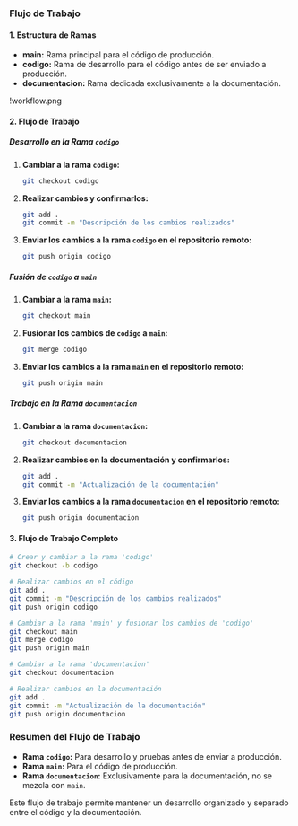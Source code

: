 ﻿### Flujo de Trabajo

#### 1. Estructura de Ramas
- **main:** Rama principal para el código de producción.
- **codigo:** Rama de desarrollo para el código antes de ser enviado a producción.
- **documentacion:** Rama dedicada exclusivamente a la documentación.

!workflow.png

#### 2. Flujo de Trabajo

##### Desarrollo en la Rama `codigo`
1. **Cambiar a la rama `codigo`:**
   ```bash
   git checkout codigo
   ```

2. **Realizar cambios y confirmarlos:**
   ```bash
   git add .
   git commit -m "Descripción de los cambios realizados"
   ```

3. **Enviar los cambios a la rama `codigo` en el repositorio remoto:**
   ```bash
   git push origin codigo
   ```

##### Fusión de `codigo` a `main`
1. **Cambiar a la rama `main`:**
   ```bash
   git checkout main
   ```

2. **Fusionar los cambios de `codigo` a `main`:**
   ```bash
   git merge codigo
   ```

3. **Enviar los cambios a la rama `main` en el repositorio remoto:**
   ```bash
   git push origin main
   ```

##### Trabajo en la Rama `documentacion`
1. **Cambiar a la rama `documentacion`:**
   ```bash
   git checkout documentacion
   ```

2. **Realizar cambios en la documentación y confirmarlos:**
   ```bash
   git add .
   git commit -m "Actualización de la documentación"
   ```

3. **Enviar los cambios a la rama `documentacion` en el repositorio remoto:**
   ```bash
   git push origin documentacion
   ```

#### 3. Flujo de Trabajo Completo

```bash
# Crear y cambiar a la rama 'codigo'
git checkout -b codigo

# Realizar cambios en el código
git add .
git commit -m "Descripción de los cambios realizados"
git push origin codigo

# Cambiar a la rama 'main' y fusionar los cambios de 'codigo'
git checkout main
git merge codigo
git push origin main

# Cambiar a la rama 'documentacion'
git checkout documentacion

# Realizar cambios en la documentación
git add .
git commit -m "Actualización de la documentación"
git push origin documentacion
```

### Resumen del Flujo de Trabajo
- **Rama `codigo`:** Para desarrollo y pruebas antes de enviar a producción.
- **Rama `main`:** Para el código de producción.
- **Rama `documentacion`:** Exclusivamente para la documentación, no se mezcla con `main`.

Este flujo de trabajo permite mantener un desarrollo organizado y separado entre el código y la documentación. 

